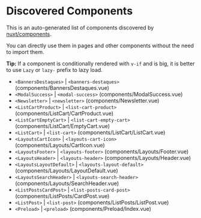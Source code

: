 # Discovered Components

This is an auto-generated list of components discovered by [nuxt/components](https://github.com/nuxt/components).

You can directly use them in pages and other components without the need to import them.

**Tip:** If a component is conditionally rendered with `v-if` and is big, it is better to use `Lazy` or `lazy-` prefix to lazy load.

- `<BannersDestaques>` | `<banners-destaques>` (components/BannersDestaques.vue)
- `<ModalSuccess>` | `<modal-success>` (components/ModalSuccess.vue)
- `<Newsletter>` | `<newsletter>` (components/Newsletter.vue)
- `<ListCartProduct>` | `<list-cart-product>` (components/ListCart/CartProduct.vue)
- `<ListCartEmptyCart>` | `<list-cart-empty-cart>` (components/ListCart/EmptyCart.vue)
- `<ListCart>` | `<list-cart>` (components/ListCart/ListCart.vue)
- `<LayoutsCartIcon>` | `<layouts-cart-icon>` (components/Layouts/CartIcon.vue)
- `<LayoutsFooter>` | `<layouts-footer>` (components/Layouts/Footer.vue)
- `<LayoutsHeader>` | `<layouts-header>` (components/Layouts/Header.vue)
- `<LayoutsLayoutDefault>` | `<layouts-layout-default>` (components/Layouts/LayoutDefault.vue)
- `<LayoutsSearchHeader>` | `<layouts-search-header>` (components/Layouts/SearchHeader.vue)
- `<ListPostsCardPost>` | `<list-posts-card-post>` (components/ListPosts/CardPost.vue)
- `<ListPost>` | `<list-post>` (components/ListPosts/ListPost.vue)
- `<Preload>` | `<preload>` (components/Preload/Index.vue)
